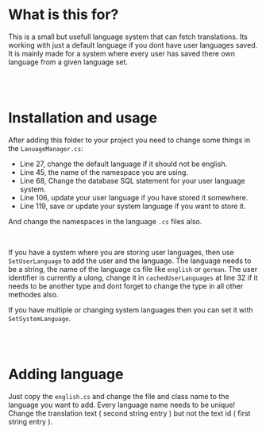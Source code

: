 # What is this for?
This is a small but usefull language system that can fetch translations.
Its working with just a default language if you dont have user languages saved.
It is mainly made for a system where every user has saved there own language from a given language set.

<br>
<br>

# Installation and usage
After adding this folder to your project you need to change some things in the `LanuageManager.cs`:
- Line 27, change the default language if it should not be english.
- Line 45, the name of the namespace you are using.
- Line 68, Change the database SQL statement for your user language system.
- Line 106, update your user language if you have stored it somewhere.
- Line 119, save or update your system language if you want to store it.

And change the namespaces in the language `.cs` files also.

<br>

If you have a system where you are storing user languages, then use `SetUserLanguage` to add the user and the language.
The language needs to be a string, the name of the language cs file like `english` or `german`.
The user identifier is currently a ulong, change it in `cachedUserLanguages` at line 32 if it needs to be another type and dont forget to change the type in all other methodes also.

If you have multiple or changing system languages then you can set it with `SetSystemLanguage`.

<br>
<br>

# Adding language
Just copy the `english.cs` and change the file and class name to the language you want to add. Every language name needs to be unique!
Change the translation text ( second string entry ) but not the text id ( first string entry ).